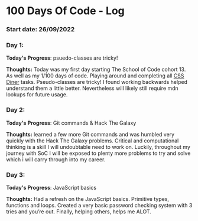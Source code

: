 # 100 Days Of Code - Log

### Start date: 26/09/2022

### Day 1:

**Today's Progress**: psuedo-classes are tricky!

**Thoughts:** Today was my first day starting The School of Code cohort 13. As well as my 1/100 days of code. Playing around and completing all [CSS Diner](https://flukeout.github.io/) tasks. Pseudo-classes are tricky! I found working backwards helped understand them a little better. Nevertheless will likely still require mdn lookups for future usage.

<!-- **Link to work:** [Calculator App](http://www.example.com) -->

### Day 2:

**Today's Progress**: Git commands & Hack The Galaxy

**Thoughts:** learned a few more Git commands and was humbled very quickly with the Hack The Galaxy problems. Critical and computational thinking is a skill I will undoubtable need to work on. Luckily, throughout my journey with SoC I will be exposed to plenty more problems to try and solve which i will carry through into my career.

### Day 3:

**Today's Progress**: JavaScript basics


**Thoughts:** Had a refresh on the JavaScript basics. Primitive types, functions and loops. Created a very basic password checking system with 3 tries and you’re out. Finally, helping others, helps me ALOT.
